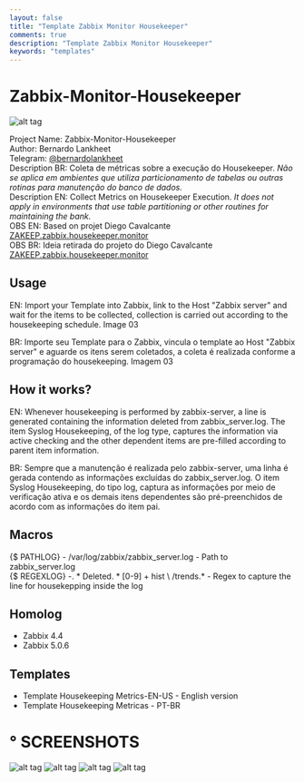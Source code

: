 ```yaml
---
layout: false
title: "Template Zabbix Monitor Housekeeper"
comments: true
description: "Template Zabbix Monitor Housekeeper"
keywords: "templates"
---
```


# Zabbix-Monitor-Housekeeper
![alt tag](https://github.com/bernardolankheet/Zabbix-Monitor-Housekeeper/tree/main/img/zabbix_logo.png)

Project Name: Zabbix-Monitor-Housekeeper\
Author: Bernardo Lankheet\
Telegram: [@bernardolankheet](https://t.me/bernardolankheet)\
Description BR: Coleta de métricas sobre a execução do Housekeeper. *Não se aplica em ambientes que utiliza particionamento de tabelas ou outras rotinas para manutenção do banco de dados.*\
Description EN: Collect Metrics on Housekeeper Execution. *It does not apply in environments that use table partitioning or other routines for maintaining the bank.*\
OBS EN: Based on projet Diego Cavalcante [ZAKEEP.zabbix.housekeeper.monitor](https://github.com/suportecavalcante/zabbix.templates/tree/master/linux/ZAKEEP.zabbix.housekeeper.monitor)\
OBS BR: Ideia retirada do projeto do Diego Cavalcante [ZAKEEP.zabbix.housekeeper.monitor](https://github.com/suportecavalcante/zabbix.templates/tree/master/linux/ZAKEEP.zabbix.housekeeper.monitor)

## Usage
EN: Import your Template into Zabbix, link to the Host "Zabbix server" and wait for the items to be collected, collection is carried out according to the housekeeping schedule. Image 03

BR: Importe seu Template para o Zabbix, vincula o template ao Host "Zabbix server" e aguarde os itens serem coletados, a coleta é realizada conforme a programação do housekeeping. Imagem 03

## How it works?
EN: Whenever housekeeping is performed by zabbix-server, a line is generated containing the information deleted from zabbix_server.log. The item Syslog Housekeeping, of the log type, captures the information via active checking and the other dependent items are pre-filled according to parent item information.

BR: Sempre que a manutenção é realizada pelo zabbix-server, uma linha é gerada contendo as informações excluídas do zabbix_server.log. O item Syslog Housekeeping, do tipo log, captura as informações por meio de verificação ativa e os demais itens dependentes são pré-preenchidos de acordo com as informações do item pai.

## Macros
{$ PATHLOG} - /var/log/zabbix/zabbix_server.log - Path to zabbix_server.log\
{$ REGEXLOG} -. * Deleted. * [0-9] + hist \ /trends.* - Regex to capture the line for housekepping inside the log

## Homolog
* Zabbix 4.4
* Zabbix 5.0.6

## Templates
* Template Housekeeping Metrics-EN-US - English version
* Template Housekeeping Metricas - PT-BR

# ° SCREENSHOTS

![alt tag](https://github.com/bernardolankheet/Zabbix-Monitor-Housekeeper/tree/main/img/01.jpg)
![alt tag](https://github.com/bernardolankheet/Zabbix-Monitor-Housekeeper/tree/main/img/02.jpg)
![alt tag](https://github.com/bernardolankheet/Zabbix-Monitor-Housekeeper/tree/main/img/03.jpg)
![alt tag](https://github.com/bernardolankheet/Zabbix-Monitor-Housekeeper/tree/main/img/04.jpg)

